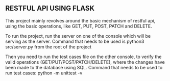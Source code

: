 ##	RESTFUL API USING FLASK

 This project mainly revolves around the basic mechanism of restful api, using the basic operations, like GET, PUT, POST, PATCH and DELETE.



 To run the project, run the server on one of the console which will be serving as the server. Command that needs to be used is python3 src/server.py from the root of the project 



 Then you need to run the test cases file on the other console, to verify the valid operations (GET/PUT/POST/PATCH/DELETE), where the changes have been made to the database using SQL. Command that needs to be used to run test cases: python -m unittest -v 

